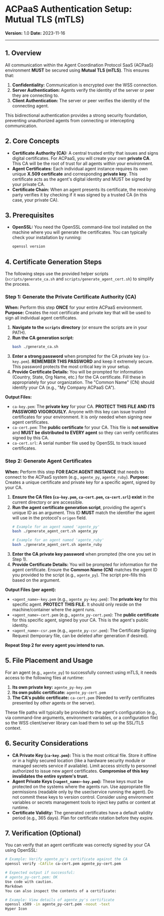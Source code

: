 # ACPaaS Authentication Setup: Mutual TLS (mTLS)

**Version:** 1.0
**Date:** 2023-11-16

---

## 1. Overview

All communication within the Agent Coordination Protocol SaaS (ACPaaS) environment **MUST** be secured using **Mutual TLS (mTLS)**. This ensures that:

1.  **Confidentiality:** Communication is encrypted over the WSS connection.
2.  **Server Authentication:** Agents verify the identity of the server or peer they are connecting to.
3.  **Client Authentication:** The server or peer verifies the identity of the connecting agent.

This bidirectional authentication provides a strong security foundation, preventing unauthorized agents from connecting or intercepting communication.

## 2. Core Concepts

*   **Certificate Authority (CA):** A central trusted entity that issues and signs digital certificates. For ACPaaS, you will create your own **private CA**. This CA will be the root of trust for all agents within your environment.
*   **Agent Certificates:** Each individual agent instance requires its own unique **X.509 certificate** and corresponding **private key**. This certificate acts as the agent's digital identity and MUST be signed by your private CA.
*   **Certificate Chain:** When an agent presents its certificate, the receiving party verifies it by checking if it was signed by a trusted CA (in this case, your private CA).

## 3. Prerequisites

*   **OpenSSL:** You need the OpenSSL command-line tool installed on the machine where you will generate the certificates. You can typically check your installation by running:
    ```bash
    openssl version
    ```

## 4. Certificate Generation Steps

The following steps use the provided helper scripts (`scripts/generate_ca.sh` and `scripts/generate_agent_cert.sh`) to simplify the process.

### Step 1: Generate the Private Certificate Authority (CA)

**When:** Perform this step **ONCE** for your entire ACPaaS environment.
**Purpose:** Creates the root certificate and private key that will be used to sign all individual agent certificates.

1.  **Navigate to the `scripts` directory** (or ensure the scripts are in your PATH).
2.  **Run the CA generation script:**
    ```bash
    bash ./generate_ca.sh
    ```
3.  **Enter a strong password** when prompted for the CA private key (`ca-key.pem`). **REMEMBER THIS PASSWORD** and keep it extremely secure. This password protects the most critical key in your setup.
4.  **Provide Certificate Details:** You will be prompted for information (Country, State, Org Name, etc.) for the CA certificate. Fill these in appropriately for your organization. The "Common Name" (CN) should identify your CA (e.g., "My Company ACPaaS CA").

**Output Files:**

*   `ca-key.pem`: The **private key** for your CA. **PROTECT THIS FILE AND ITS PASSWORD VIGOROUSLY.** Anyone with this key can issue trusted certificates for your environment. It is *only* needed when signing new agent certificates.
*   `ca-cert.pem`: The **public certificate** for your CA. This file is **not sensitive** and **MUST be distributed to EVERY agent** so they can verify certificates signed by this CA.
*   `ca-cert.srl`: A serial number file used by OpenSSL to track issued certificates.

### Step 2: Generate Agent Certificates

**When:** Perform this step **FOR EACH AGENT INSTANCE** that needs to connect to the ACPaaS system (e.g., `agente_py`, `agente_ruby`).
**Purpose:** Creates a unique certificate and private key for a specific agent, signed by your CA.

1.  **Ensure the CA files (`ca-key.pem`, `ca-cert.pem`, `ca-cert.srl`) exist** in the current directory or are accessible.
2.  **Run the agent certificate generation script**, providing the agent's unique ID as an argument. This ID **MUST** match the identifier the agent will use in the protocol's `origen` field.
    ```bash
    # Example for an agent named 'agente_py'
    bash ./generate_agent_cert.sh agente_py

    # Example for an agent named 'agente_ruby'
    bash ./generate_agent_cert.sh agente_ruby
    ```
3.  **Enter the CA private key password** when prompted (the one you set in Step 1).
4.  **Provide Certificate Details:** You will be prompted for information for the agent certificate. Ensure the **Common Name (CN)** matches the agent ID you provided to the script (e.g., `agente_py`). The script pre-fills this based on the argument.

**Output Files (per agent):**

*   `<agent_name>-key.pem` (e.g., `agente_py-key.pem`): The **private key** for this specific agent. **PROTECT THIS FILE.** It should only reside on the machine/container where the agent runs.
*   `<agent_name>-cert.pem` (e.g., `agente_py-cert.pem`): The **public certificate** for this specific agent, signed by your CA. This is the agent's public identity.
*   `<agent_name>-csr.pem` (e.g., `agente_py-csr.pem`): The Certificate Signing Request (temporary file, can be deleted after generation if desired).

**Repeat Step 2 for every agent you intend to run.**

## 5. File Placement and Usage

For an agent (e.g., `agente_py`) to successfully connect using mTLS, it needs access to the following files at runtime:

1.  **Its own private key:** `agente_py-key.pem`
2.  **Its own public certificate:** `agente_py-cert.pem`
3.  **The CA's public certificate:** `ca-cert.pem` (Needed to verify certificates presented by *other* agents or the server).

These file paths will typically be provided to the agent's configuration (e.g., via command-line arguments, environment variables, or a configuration file) so the WSS client/server library can load them to set up the SSL/TLS context.

## 6. Security Considerations

*   **CA Private Key (`ca-key.pem`):** This is the most critical file. Store it offline or in a highly secured location (like a hardware security module or managed secrets service if available). Limit access strictly to personnel authorized to issue new agent certificates. **Compromise of this key invalidates the entire system's trust.**
*   **Agent Private Keys (`<agent_name>-key.pem`):** These keys must be protected on the systems where the agents run. Use appropriate file permissions (readable only by the user/service running the agent). Do not commit these keys to version control. Consider using environment variables or secrets management tools to inject key paths or content at runtime.
*   **Certificate Validity:** The generated certificates have a default validity period (e.g., 365 days). Plan for certificate rotation before they expire.

## 7. Verification (Optional)

You can verify that an agent certificate was correctly signed by your CA using OpenSSL:

```bash
# Example: Verify agente_py's certificate against the CA
openssl verify -CAfile ca-cert.pem agente_py-cert.pem

# Expected output if successful:
# agente_py-cert.pem: OK
Use code with caution.
Markdown
You can also inspect the contents of a certificate:

# Example: View details of agente_py's certificate
openssl x509 -in agente_py-cert.pem -noout -text
Hyper Icon
